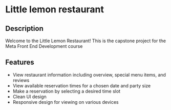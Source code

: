 # Little lemon restaurant 

## Description
Welcome to the Little Lemon Restaurant! 
This is the capstone project for the Meta Front End Development course

## Features
* View restaurant information including overview, special menu items, and reviews
* View available reservation times for a chosen date and party size
* Make a reservation by selecting a desired time slot
* Clean UI design
* Responsive design for viewing on various devices